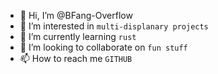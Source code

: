 - 👋 Hi, I’m @BFang-Overflow
- 👀 I’m interested in `multi-displanary projects `
- 🌱 I’m currently learning ```rust```
- 💞️ I’m looking to collaborate on `fun stuff`
- 📫 How to reach me `GITHUB`

<!---
BFang-Overflow/BFang-Overflow is a ✨ special ✨ repository because its `README.md` (this file) appears on your GitHub profile.
You can click the Preview link to take a look at your changes.
--->
